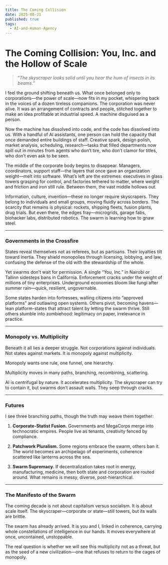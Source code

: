 ```yaml
---
title: The Coming Collision
date: 2025-08-21
published: true
tags:
  - AI-and-Human-Agency
---
```

# The Coming Collision: You, Inc. and the Hollow of Scale

> “_The skyscraper looks solid until you hear the hum of insects in its beams.”_


I feel the ground shifting beneath us. What once belonged only to corporations—the power of scale—now fits in my pocket, whispering back in the voices of a dozen tireless companions. The corporation was never alive. It was an arrangement of contracts and people, stitched together to make an idea profitable at industrial speed. A machine disguised as a person.

  

Now the machine has dissolved into code, and the code has dissolved into us. With a handful of AI assistants, one person can hold the capacity that once demanded entire buildings of staff. Creative spark, design polish, market analysis, scheduling, research—tasks that filled departments now spill out in minutes from agents who don’t tire, who don’t clamor for titles, who don’t even ask to be seen.

  

The middle of the corporate body begins to disappear. Managers, coordinators, support staff—the layers that once gave an organization weight—melt into software. What’s left are the extremes: executives in glass towers grasping for control, and factories tethered to matter, where weight and friction and iron still rule. Between them, the vast middle hollows out.

  

Information, culture, invention—these no longer require skyscrapers. They belong to individuals and small groups, moving fluidly across borders. The scarcity that remains is physical: rockets, shipping fleets, fusion plants, drug trials. But even there, the edges fray—microgrids, garage fabs, biohacker labs, distributed robotics. The swarm is learning how to gnaw steel.

---

### **Governments in the Crossfire**

  

States reveal themselves not as referees, but as partisans. Their loyalties tilt toward inertia. They shield monopolies through licensing, lobbying, and law, confusing the defense of the old with the stewardship of the whole.

  

Yet swarms don’t wait for permission. A single “You, Inc.” in Nairobi or Tallinn sidesteps bans in California. Enforcement cracks under the weight of millions of tiny enterprises. Underground economies bloom like fungi after summer rain—quick, resilient, ungovernable.

  

Some states harden into fortresses, walling citizens into “approved platforms” and outlawing open systems. Others pivot, becoming havens—lean platform-states that attract talent by letting the swarm thrive. Still others stumble into zombiehood: legitimacy on paper, irrelevance in practice.

---

### **Monopoly vs. Multiplicity**

  

Beneath it all lies a deeper struggle. Not corporations against individuals. Not states against markets. It is monopoly against multiplicity.

  

Monopoly wants one rule, one funnel, one hierarchy.

Multiplicity moves in many paths, branching, recombining, scattering.

  

AI is centrifugal by nature. It accelerates multiplicity. The skyscraper can try to contain it, but swarms don’t assault walls. They seep through cracks.

---

### **Futures**

  

I see three branching paths, though the truth may weave them together:

1. **Corporate-Statist Fusion.** Governments and MegaCorps merge into technocratic empires. People live as tenants, creativity fenced by compliance.
    
2. **Patchwork Pluralism.** Some regions embrace the swarm, others ban it. The world becomes an archipelago of experiments, coherence scattered like lanterns across the sea.
    
3. **Swarm Supremacy.** If decentralization takes root in energy, manufacturing, medicine, then both state and corporation are routed around. What remains is messy, diverse, post-hierarchical.
    

---

### **The Manifesto of the Swarm**

  

The coming decade is not about capitalism versus socialism. It is about scale itself. The skyscraper—corporate or state—still towers, but its walls are brittle.

  

The swarm has already arrived. It is you and I, linked in coherence, carrying whole constellations of intelligence in our hands. It moves everywhere at once, uncontained, unstoppable.

  

The real question is whether we will see this multiplicity not as a threat, but as the seed of a new civilization—one that refuses to return to the cages of monopoly.